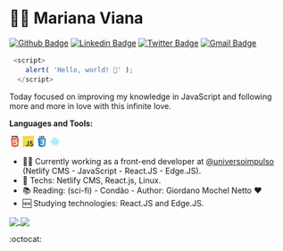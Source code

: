 # :woman_technologist: Mariana Viana

[![Github Badge](https://img.shields.io/badge/-Github-000?style=flat-square&logo=Github&logoColor=white&link=https://github.com/julianotavares)](https://github.com/marianaviana)
[![Linkedin Badge](https://img.shields.io/badge/-LinkedIn-blue?style=flat-square&logo=Linkedin&logoColor=white&link=https://www.linkedin.com/in/marianaviana/)](https://www.linkedin.com/in/marianaviana/)
[![Twitter Badge](https://img.shields.io/badge/-Twitter-1ca0f1?style=flat-square&labelColor=1ca0f1&logo=twitter&logoColor=white&link=https://twitter.com/marianaERROR)](https://twitter.com/marianaERROR)
[![Gmail Badge](https://img.shields.io/badge/-Gmail-c14438?style=flat-square&logo=Gmail&logoColor=white&link=mailto:immarianaviana@gmail.com)](mailto:immarianaviana@gmail.com)

```javascript
 <script>
    alert( 'Hello, world! 👋' );
  </script>
 ```

Today focused on improving my knowledge in JavaScript and following more and more in love with this infinite love.

**Languages and Tools:**  

<code><img height="20" src="https://raw.githubusercontent.com/github/explore/80688e429a7d4ef2fca1e82350fe8e3517d3494d/topics/html/html.png"></code>
<code><img height="20" src="https://raw.githubusercontent.com/github/explore/80688e429a7d4ef2fca1e82350fe8e3517d3494d/topics/javascript/javascript.png"></code>
<code><img height="20" src="https://raw.githubusercontent.com/github/explore/80688e429a7d4ef2fca1e82350fe8e3517d3494d/topics/css/css.png"></code>
<code><img height="20" src="https://raw.githubusercontent.com/github/explore/80688e429a7d4ef2fca1e82350fe8e3517d3494d/topics/react/react.png"></code>  

- :office_worker: Currently working as a front-end developer at [@universoimpulso](https://github.com/universoimpulso) (Netlify CMS - JavaScript - React.JS - Edge.JS).
- :blue_heart: Techs: Netlify CMS, React.js, Linux.
- :books: Reading: (sci-fi) - Condão - Author: Giordano Mochel Netto :heart:
- :new: Studying technologies: React.JS and Edge.JS.
<p align="justify">
  <a href="https://github.com/anuraghazra/github-readme-stats">
  <img align="center" src="https://github-readme-stats.vercel.app/api?username=marianaviana&show_icons=true&count_private=true&theme=radical&hide=issues" />
</a>
  <a href="https://github.com/anuraghazra/github-readme-stats">
  <img align="center" src="https://github-readme-stats.vercel.app/api/top-langs/?username=marianaviana&layout=compact&theme=radical" />
</a>
</p>
<!--> :octocat: 
